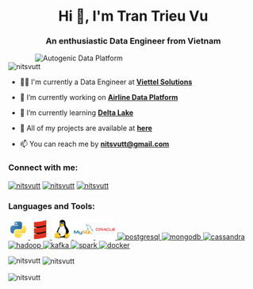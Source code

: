 <h1 align="center">Hi 👋, I'm Tran Trieu Vu</h1>
<h3 align="center">An enthusiastic Data Engineer from Vietnam</h3>
<img align="right" alt="Autogenic Data Platform" width="450" src="https://media.licdn.com/dms/image/D4E12AQEE6REf-vVcMQ/article-inline_image-shrink_400_744/0/1668981838186?e=1690416000&v=beta&t=5PSTZWq1AuZ7FwXD8vTQcIe1X9WJNuA7JxkeTthWhag">

<p align="left"> <img src="https://komarev.com/ghpvc/?username=nitsvutt&label=Profile%20views&color=0e75b6&style=flat" alt="nitsvutt" /> </p>

- 👨‍💻 I'm currently a Data Engineer at [**Viettel Solutions**](https://solutions.viettel.vn/vi)

- 🔭 I’m currently working on [**Airline Data Platform**](https://github.com/nitsvutt/airline-data-platform)

- 🌱 I’m currently learning [**Delta Lake**](https://delta.io/)

- 📝 All of my projects are available at [**here**](https://github.com/nitsvutt?tab=repositories)

- 📫 You can reach me by **nitsvutt@gmail.com**

<h3 align="left">Connect with me:</h3>
<p align="left">
<a href="https://linkedin.com/in/nitsvutt" target="blank"><img align="center" src="https://raw.githubusercontent.com/rahuldkjain/github-profile-readme-generator/master/src/images/icons/Social/linked-in-alt.svg" alt="nitsvutt" height="30" width="40" /></a>
<a href="https://fb.com/nitsvutt" target="blank"><img align="center" src="https://raw.githubusercontent.com/rahuldkjain/github-profile-readme-generator/master/src/images/icons/Social/facebook.svg" alt="nitsvutt" height="30" width="40" /></a>
<a href="https://instagram.com/nitsvutt" target="blank"><img align="center" src="https://raw.githubusercontent.com/rahuldkjain/github-profile-readme-generator/master/src/images/icons/Social/instagram.svg" alt="nitsvutt" height="30" width="40" /></a> </p>
</p>

<h3 align="left">Languages and Tools:</h3>
<p align="left"> <a href="https://www.python.org" target="_blank" rel="noreferrer"> <img src="https://raw.githubusercontent.com/devicons/devicon/master/icons/python/python-original.svg" alt="python" width="40" height="40"/> </a> <a href="https://www.scala-lang.org" target="_blank" rel="noreferrer"> <img src="https://raw.githubusercontent.com/devicons/devicon/master/icons/scala/scala-original.svg" alt="scala" width="40" height="40"/> </a> <a href="https://www.linux.org/" target="_blank" rel="noreferrer"> <img src="https://raw.githubusercontent.com/devicons/devicon/master/icons/linux/linux-original.svg" alt="linux" width="40" height="40"/> </a> <a href="https://www.mysql.com/" target="_blank" rel="noreferrer"> <img src="https://raw.githubusercontent.com/devicons/devicon/master/icons/mysql/mysql-original-wordmark.svg" alt="mysql" width="40" height="40"/> </a> <a href="https://www.oracle.com/" target="_blank" rel="noreferrer"> <img src="https://raw.githubusercontent.com/devicons/devicon/master/icons/oracle/oracle-original.svg" alt="oracle" width="40" height="40"/> </a> <a href="https://www.postgresql.org" target="_blank" rel="noreferrer"> <img src="https://www.postgresql.org/media/img/about/press/elephant.png" alt="postgresql" width="40" height="40"/> </a> <a href="https://www.mongodb.com/" target="_blank" rel="noreferrer"> <img src="https://cdn.icon-icons.com/icons2/2415/PNG/512/mongodb_original_logo_icon_146424.png" alt="mongodb" width="40" height="40"/> </a> <a href="https://cassandra.apache.org/" target="_blank" rel="noreferrer"> <img src="https://www.vectorlogo.zone/logos/apache_cassandra/apache_cassandra-icon.svg" alt="cassandra" width="40" height="40"/> </a> <a href="https://hadoop.apache.org/" target="_blank" rel="noreferrer"> <img src="https://www.vectorlogo.zone/logos/apache_hadoop/apache_hadoop-icon.svg" alt="hadoop" width="40" height="40"/> </a> <a href="https://kafka.apache.org/" target="_blank" rel="noreferrer"> <img src="https://www.vectorlogo.zone/logos/apache_kafka/apache_kafka-icon.svg" alt="kafka" width="40" height="40"/> </a> <a href="https://spark.apache.org/" target="_blank" rel="noreferrer"> <img src="https://cdn.icon-icons.com/icons2/2699/PNG/512/apache_spark_logo_icon_170560.png" alt="spark" width="40" height="40" /> </a> <a href="https://www.docker.com/" target="_blank" rel="noreferrer"> <img src="https://www.docker.com/wp-content/uploads/2022/03/Moby-logo.png.webp" alt="docker" width="40" /> </a> </p>

<p><img align="left" src="https://github-readme-stats.vercel.app/api/top-langs?username=nitsvutt&show_icons=true&locale=en&layout=compact" alt="nitsvutt" /></p>

<p>&nbsp;<img align="center" src="https://github-readme-stats.vercel.app/api?username=nitsvutt&show_icons=true&locale=en" alt="nitsvutt" /></p>

<p><img align="center" src="https://github-readme-streak-stats.herokuapp.com/?user=nitsvutt&" alt="nitsvutt" /></p>
